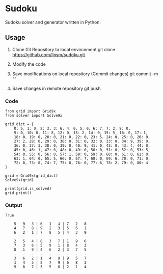 # Sudoku
Sudoku solver and generator written in Python.

## Usage
1. Clone Git Repository to local environment
git clone https://github.com/llpsm/sudoku.git

2. Modify the code

3. Save modifications on local repository (Commit changes)
git commit -m "<commit message>"

4. Save changes in remote repository
git push

### Code
```
from grid import Grid9x
from solver import Solve9x

grid_dict = {
	0: 5, 1: 0, 2: 3, 3: 6, 4: 0, 5: 0, 6: 7, 7: 2, 8: 0, 
	9: 0, 10: 0, 11: 8, 12: 0, 13: 2, 14: 0, 15: 5, 16: 0, 17: 1, 
	18: 0, 19: 0, 20: 0, 21: 0, 22: 0, 23: 5, 24: 0, 25: 0, 26: 0, 
	27: 2, 28: 0, 29: 0, 30: 0, 31: 0, 32: 0, 33: 0, 34: 9, 35: 0, 
	36: 0, 37: 3, 38: 0, 39: 0, 40: 9, 41: 0, 42: 0, 43: 4, 44: 0, 
	45: 0, 46: 1, 47: 0, 48: 0, 49: 0, 50: 0, 51: 0, 52: 0, 53: 5, 
	54: 0, 55: 0, 56: 0, 57: 1, 58: 0, 59: 0, 60: 0, 61: 0, 62: 0, 
	63: 1, 64: 0, 65: 5, 66: 0, 67: 7, 68: 0, 69: 6, 70: 0, 71: 0, 
	72: 0, 73: 8, 74: 7, 75: 0, 76: 0, 77: 6, 78: 2, 79: 0, 80: 4
}

grid = Grid9x(grid_dict)
Solve9x(grid)

print(grid.is_solved)
grid.print()
```
### Output
```
True

    5   9   3 | 6   1   4 | 7   2   8
    4   7   8 | 9   2   3 | 5   6   1
    6   2   1 | 7   8   5 | 4   3   9
    -   -   -   -   -   -   -   -   -
    2   5   4 | 8   3   7 | 1   9   6
    7   3   6 | 5   9   1 | 8   4   2
    8   1   9 | 4   6   2 | 3   7   5
    -   -   -   -   -   -   -   -   -
    3   6   2 | 1   4   8 | 9   5   7
    1   4   5 | 2   7   9 | 6   8   3
    9   8   7 | 3   5   6 | 2   1   4
```
